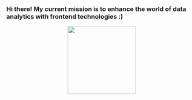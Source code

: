 ### Hi there! My current mission is to enhance the world of data analytics with frontend technologies :)

<div align="center">
  <a href="https://github.com/thomaspessato">
  <img height="180em" src="https://github-readme-stats.vercel.app/api?username=thomaspessato&show_icons=true&theme=tokyonight&include_all_commits=true&count_private=true"/>
</div>

<!--
**thomaspessato/thomaspessato** is a ✨ _special_ ✨ repository because its `README.md` (this file) appears on your GitHub profile.

Here are some ideas to get you started:

- 🔭 I’m currently working on ...
- 🌱 I’m currently learning ...
- 👯 I’m looking to collaborate on ...
- 🤔 I’m looking for help with ...
- 💬 Ask me about ...
- 📫 How to reach me: ...
- 😄 Pronouns: ...
- ⚡ Fun fact: ...
-->
